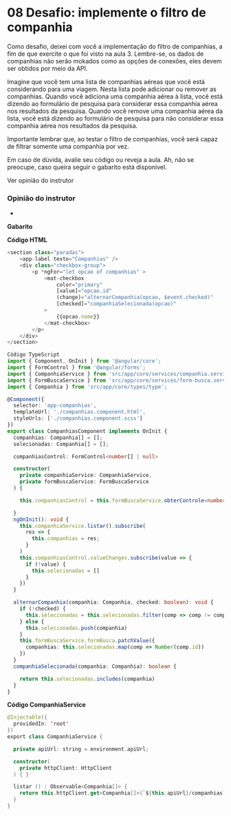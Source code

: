 # 08 Desafio: implemente o filtro de companhia

Como desafio, deixei com você a implementação do filtro de companhias, a fim de que exercite o que foi visto na aula 3. Lembre-se, os dados de companhias não serão mokados como as opções de conexões, eles devem ser obtidos por meio da API.

Imagine que você tem uma lista de companhias aéreas que você está considerando para uma viagem. Nesta lista pode adicionar ou remover as companhias. Quando você adiciona uma companhia aérea à lista, você está dizendo ao formulário de pesquisa para considerar essa companhia aérea nos resultados da pesquisa. Quando você remove uma companhia aérea da lista, você está dizendo ao formulário de pesquisa para não considerar essa companhia aérea nos resultados da pesquisa.

Importante lembrar que, ao testar o filtro de companhias, você será capaz de filtrar somente uma companhia por vez.

Em caso de dúvida, avalie seu código ou reveja a aula. Ah, não se preocupe, caso queira seguir o gabarito está disponível.

Ver opinião do instrutor

### Opinião do instrutor

- [](https://cursos.alura.com.br/suggestions/new/angular-buscando-filtrando-exibindo-dados-api/139361/opinion)

**Gabarito**

**Código HTML**

```typescript
<section class="paradas">
    <app-label texto="Companhias" />
    <div class="checkbox-group">
        <p *ngFor="let opcao of companhias" >
            <mat-checkbox
                color="primary"
                [value]="opcao.id"
                (change)="alternarCompanhia(opcao, $event.checked)"
                [checked]="companhiaSelecionada(opcao)"
            >
                {{opcao.nome}}
            </mat-checkbox>
        </p>
    </div>
</section>

Código TypeScript
import { Component, OnInit } from '@angular/core';
import { FormControl } from '@angular/forms';
import { CompanhiaService } from 'src/app/core/services/companhia.service';
import { FormBuscaService } from 'src/app/core/services/form-busca.service';
import { Companhia } from 'src/app/core/types/type';

@Component({
  selector: 'app-companhias',
  templateUrl: './companhias.component.html',
  styleUrls: ['./companhias.component.scss']
})
export class CompanhiasComponent implements OnInit {
  companhias: Companhia[] = [];
  selecionadas: Companhia[] = [];

  companhiasControl: FormControl<number[] | null>

  constructor(
    private companhiaService: CompanhiaService,
    private formBuscaService: FormBuscaService
  ) {

    this.companhiasControl = this.formBuscaService.obterControle<number[] | null>('companhias')

  }
  ngOnInit(): void {
    this.companhiaService.listar().subscribe(
      res => {
        this.companhias = res;
      }
    )
    this.companhiasControl.valueChanges.subscribe(value => {
      if (!value) {
        this.selecionadas = []
      }
    })
  }

  alternarCompanhia(companhia: Companhia, checked: boolean): void {
    if (!checked) {
      this.selecionadas = this.selecionadas.filter(comp => comp != companhia)
    } else {
      this.selecionadas.push(companhia)
    }
    this.formBuscaService.formBusca.patchValue({
      companhias: this.selecionadas.map(comp => Number(comp.id))
    })
  }
  companhiaSelecionada(companhia: Companhia): boolean {

    return this.selecionadas.includes(companhia)
  }
}
```

**Código CompanhiaService**

```kotlin
@Injectable({
  providedIn: 'root'
})
export class CompanhiaService {

  private apiUrl: string = environment.apiUrl;

  constructor(
    private httpClient: HttpClient
  ) { }

  listar () : Observable<Companhia[]> {
    return this.httpClient.get<Companhia[]>(`${this.apiUrl}/companhias`)
  }
}
```